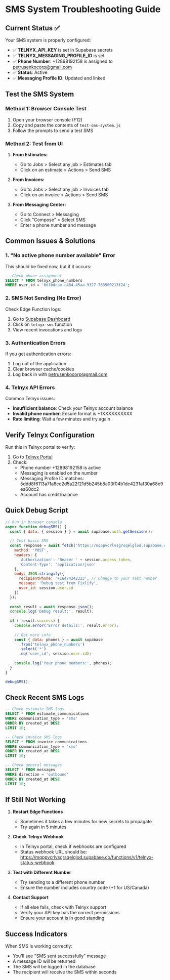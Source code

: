# SMS System Troubleshooting Guide

## Current Status ✅
Your SMS system is properly configured:
- ✅ **TELNYX_API_KEY** is set in Supabase secrets
- ✅ **TELNYX_MESSAGING_PROFILE_ID** is set
- ✅ **Phone Number**: +12898192158 is assigned to petrusenkocorp@gmail.com
- ✅ **Status**: Active
- ✅ **Messaging Profile ID**: Updated and linked

## Test the SMS System

### Method 1: Browser Console Test
1. Open your browser console (F12)
2. Copy and paste the contents of `test-sms-system.js`
3. Follow the prompts to send a test SMS

### Method 2: Test from UI
1. **From Estimates:**
   - Go to Jobs > Select any job > Estimates tab
   - Click on an estimate > Actions > Send SMS
   
2. **From Invoices:**
   - Go to Jobs > Select any job > Invoices tab
   - Click on an invoice > Actions > Send SMS

3. **From Messaging Center:**
   - Go to Connect > Messaging
   - Click "Compose" > Select SMS
   - Enter a phone number and message

## Common Issues & Solutions

### 1. "No active phone number available" Error
This should be fixed now, but if it occurs:
```sql
-- Check phone assignment
SELECT * FROM telnyx_phone_numbers 
WHERE user_id = '6dfbdcae-c484-45aa-9327-763500213f24';
```

### 2. SMS Not Sending (No Error)
Check Edge Function logs:
1. Go to [Supabase Dashboard](https://supabase.com/dashboard/project/mqppvcrlvsgrsqelglod/functions)
2. Click on `telnyx-sms` function
3. View recent invocations and logs

### 3. Authentication Errors
If you get authentication errors:
1. Log out of the application
2. Clear browser cache/cookies
3. Log back in with petrusenkocorp@gmail.com

### 4. Telnyx API Errors
Common Telnyx issues:
- **Insufficient balance**: Check your Telnyx account balance
- **Invalid phone number**: Ensure format is +1XXXXXXXXXX
- **Rate limiting**: Wait a few minutes and try again

## Verify Telnyx Configuration

Run this in Telnyx portal to verify:
1. Go to [Telnyx Portal](https://portal.telnyx.com)
2. Check:
   - Phone number +12898192158 is active
   - Messaging is enabled on the number
   - Messaging Profile ID matches: 5ddd8f6113a7fa8ce2d5a22f21d5b245b8a03f04b1dc4231af30a68e9ea60dc2
   - Account has credit/balance

## Quick Debug Script

```javascript
// Run in browser console
async function debugSMS() {
  const { data: { session } } = await supabase.auth.getSession();
  
  // Test basic SMS
  const response = await fetch('https://mqppvcrlvsgrsqelglod.supabase.co/functions/v1/telnyx-sms', {
    method: 'POST',
    headers: {
      'Authorization': 'Bearer ' + session.access_token,
      'Content-Type': 'application/json'
    },
    body: JSON.stringify({
      recipientPhone: '+16474242323', // Change to your test number
      message: 'Debug test from Fixlify',
      user_id: session.user.id
    })
  });
  
  const result = await response.json();
  console.log('Debug result:', result);
  
  if (!result.success) {
    console.error('Error details:', result.error);
    
    // Get more info
    const { data: phones } = await supabase
      .from('telnyx_phone_numbers')
      .select('*')
      .eq('user_id', session.user.id);
    
    console.log('Your phone numbers:', phones);
  }
}

debugSMS();
```

## Check Recent SMS Logs

```sql
-- Check estimate SMS logs
SELECT * FROM estimate_communications 
WHERE communication_type = 'sms' 
ORDER BY created_at DESC 
LIMIT 10;

-- Check invoice SMS logs  
SELECT * FROM invoice_communications
WHERE communication_type = 'sms'
ORDER BY created_at DESC
LIMIT 10;

-- Check general messages
SELECT * FROM messages
WHERE direction = 'outbound'
ORDER BY created_at DESC
LIMIT 10;
```

## If Still Not Working

1. **Restart Edge Functions**
   - Sometimes it takes a few minutes for new secrets to propagate
   - Try again in 5 minutes

2. **Check Telnyx Webhook**
   - In Telnyx portal, check if webhooks are configured
   - Status webhook URL should be: https://mqppvcrlvsgrsqelglod.supabase.co/functions/v1/telnyx-status-webhook

3. **Test with Different Number**
   - Try sending to a different phone number
   - Ensure the number includes country code (+1 for US/Canada)

4. **Contact Support**
   - If all else fails, check with Telnyx support
   - Verify your API key has the correct permissions
   - Ensure your account is in good standing

## Success Indicators
When SMS is working correctly:
- You'll see "SMS sent successfully" message
- A message ID will be returned
- The SMS will be logged in the database
- The recipient will receive the SMS within seconds
